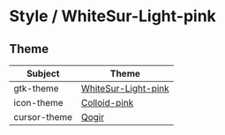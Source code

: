 

# Style / WhiteSur-Light-pink


## Theme

| Subject | Theme |
| --- | --- |
| gtk-theme | [WhiteSur-Light-pink](https://github.com/vinceliuice/WhiteSur-gtk-theme) |
| icon-theme | [Colloid-pink](https://github.com/vinceliuice/Colloid-icon-theme) |
| cursor-theme | [Qogir](https://github.com/vinceliuice/Qogir-icon-theme/tree/master/src/cursors) |
